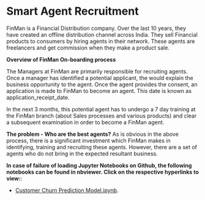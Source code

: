 # Smart Agent Recruitment

FinMan is a Financial Distribution company. Over the last 10 years, they have created an offline distribution channel across India. They sell Financial products to consumers by hiring agents in their network. These agents are freelancers and get commission when they make a product sale.


**Overview of FinMan On-boarding process**

The Managers at FinMan are primarily responsible for recruiting agents. Once a manager has identified a potential applicant, the would explain the business opportunity to the agent. Once the agent provides the consent, an application is made to FinMan to become an agent. This date is known as application_receipt_date.

In the next 3 months, this potential agent has to undergo a 7 day training at the FinMan branch (about Sales processes and various products) and clear a subsequent examination in order to become a FinMan agent.


**The problem - Who are the best agents?**
 As is obvious in the above process, there is a significant investment which FinMan makes in identifying, training and recruiting these agents. However, there are a set of agents who do not bring in the expected resultant business. 

<b>In case of failure of loading Jupyter Notebooks on Github, the following notebooks can be found in nbviewer. Click on the respective hyperlinks to view:</b>:
- [Customer Churn Prediction Model.ipynb](https://nbviewer.jupyter.org/github/AbhishekGit-hash/Customer-Churn-Prediction-Model-with-XGBoost/blob/master/Customer%20Churn%20Prediction%20Model.ipynb).
